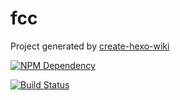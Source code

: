 # fcc

Project generated by [create-hexo-wiki](https://tech-query.me/create-hexo-wiki/)

[![NPM Dependency](https://david-dm.org/robinliu2010/tax-wiki.svg)](https://david-dm.org/robinliu2010/tax-wiki)

[![Build Status](https://travis-ci.com/robinliu2010/tax-wiki.svg?branch=master)](https://travis-ci.com/robinliu2010/tax-wiki)